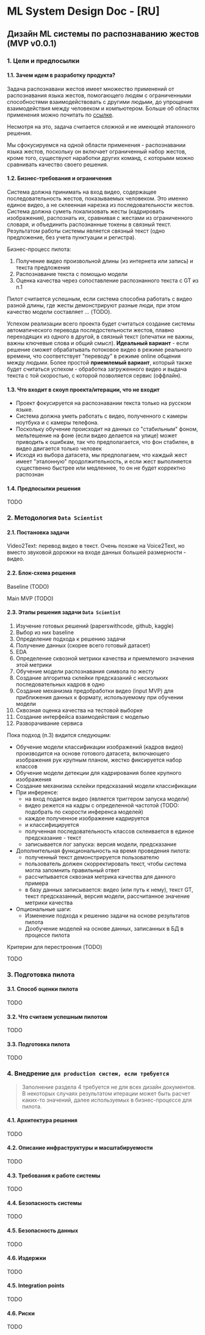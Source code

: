 # ML System Design Doc - [RU]
## Дизайн ML системы по распознаванию жестов (MVP v0.0.1)

### 1. Цели и предпосылки 
#### 1.1. Зачем идем в разработку продукта?  

Задача распознавани жестов имеет множество применений от распознавания языка жестов, помогающего людям с ограниченными способностями взаимодействовать с другими людьми, до упрощения взаимодействия между человеком и компьютером.
Больше об областях применения можно почитать по [ссылке](https://datagen.tech/guides/pose-estimation/gesture-recognition/#:~:text=Gesture%20recognition%20is%20the%20ability,and%20even%20finger%2Dwritten%20symbols.).

Несмотря на это, задача считается сложной и не имеющей эталонного решения.

Мы сфокусируемся на одной области применения - распознавании языка жестов, поскольку он включает ограниченный набор жестов, кроме того, существуют наработки других команд, с которыми можно сравнивать качество своего решения.
 

#### 1.2. Бизнес-требования и ограничения  

Система должна принимать на вход видео, содержащее последовательность жестов, показываемых человеком.
Это именно единое видео, а не склеенная нарезка из последовательности жестов.
Система должна суметь локализовать жесты (кадрировать изображения), распознать их, сравнивая с жестами из ограниченного словаря, и объединить распознанные токены в связный текст.
Результатом работы системы является связный текст (одно предложение, без учета пунктуации и регистра).

Бизнес-процесс пилота:
1. Получение видео произвольной длины (из интернета или запись) и текста предложения
2. Распознавание текста с помощью модели
3. Оценка качества через сопоставление распознанного текста с GT из п.1

Пилот считается успешным, если система способна работать с видео разной длины, где жесты демонстрируют разные люди, при этом качество модели составляет ... (TODO).

Успехом реализации всего проекта будет считаться создание системы автоматического перевода последостельности жестов, плавно переходящих из одного в другой, в связный текст (опечатки не важны, важны ключевые слова и общий смысл).
**Идеальный вариант** - если решение сможет обрабатывать потоковое видео в режиме реального времени, что соответствует "переводу" в режиме online общения между людьми. Более простой **приемлемый вариант**, который также будет считаться успехом - обработка загруженного видео и выдача текста с той скоростью, с которой позволяется сервис (оффлайн).


#### 1.3. Что входит в скоуп проекта/итерации, что не входит   

* Проект фокусируется на распознавании текста только на русском языке.
* Система должна уметь работать с видео, полученного с камеры ноутбука и с камеры телефона.
* Поскольку обучение происходит на данных со "стабильным" фоном, мельтешение на фоне (если видео делается на улице) может приводить к ошибкам, так что предполагается, что фон стабилен, в видео двигается только человек
* Исходя из выбора датасета, мы предполагаем, что каждый жест имеет "эталонную" продолжительность, и если жест выполняется существенно быстрее или медленнее, то он не будет корректно распознан

#### 1.4. Предпосылки решения  

TODO

### 2. Методология `Data Scientist`     

#### 2.1. Постановка задачи  

Video2Text: перевод видео в текст. Очень похоже на Voice2Text, но вместо звуковой дорожки на входе данных большей размерности - видео.

#### 2.2. Блок-схема решения  

Baseline (TODO)

Main MVP (TODO)

#### 2.3. Этапы решения задачи `Data Scientist`  

1. Изучение готовых решений (paperswithcode, github, kaggle)
2. Выбор из них baseline
3. Определение подхода к решению задачи
4. Получение данных (скорее всего готовый датасет)
5. EDA
6. Определение сквозной метрики качества и приемлемого значения этой метрики
7. Обучение модели распознавания символа по жесту
8. Создание алгоритма склейки предсказаний с нескольких последовательных кадров в одно
9. Создание механизма предобработки видео (input MVP) для приближения данных к формату, используемому при обучении модели
10. Сквозная оценка качества на тестовой выборке
11. Создание интерфейса взаимодействия с моделью
12. Разворачивание сервиса

Пока подход (п.3) видится следующим:
* Обучение модели классификации изображений (кадров видео) производится на основе готового датасета, включающего изображения рук крупным планом, жестко фиксируется набор классов
* Обучение модели детекции для кадрирования более крупного изображения
* Создание механизма склейки предсказаний модели классификации
* При инференсе:
    * на вход подается видео (является триггером запуска модели)
    * видео режется на кадры с определенной частотой (TODO: подобрать по скорости инференса моделей)
    * каждое полученное изображение кадрируется
    * и классифицируется
    * полученная последовательность классов склеивается в единое предсказание - текст
    * записывается лог запуска: версия модели, предсказание
* Дополнительная функциональность на время проведения пилота:
    * полученный текст демонстрируется пользователю
    * пользователь должен скорректировать текст, чтобы система могла запомнить правильный ответ
    * рассчитывается сквозная метрика качества для данного примера
    * в базу данных записывается: видео (или путь к нему), текст GT, текст предсказанный, версия модели, рассчитанное значение метрики качества
* Опциональные шаги:
    * Изменение подхода к решению задачи на основе результатов пилота
    * Дообучение моделей на основе данных, записанных в БД в процессе пилота

Критерии для перестроения (TODO)

TODO
  
### 3. Подготовка пилота  
  
#### 3.1. Способ оценки пилота  
  
TODO
  
#### 3.2. Что считаем успешным пилотом  
  
TODO
  
#### 3.3. Подготовка пилота  
  
TODO

### 4. Внедрение `для production систем, если требуется`    

> Заполнение раздела 4 требуется не для всех дизайн документов. В некоторых случаях результатом итерации может быть расчет каких-то значений, далее используемых в бизнес-процессе для пилота.  
  
#### 4.1. Архитектура решения   
  
TODO
  
#### 4.2. Описание инфраструктуры и масштабируемости 
  
TODO
  
#### 4.3. Требования к работе системы  
  
TODO
  
#### 4.4. Безопасность системы  
  
TODO
  
#### 4.5. Безопасность данных   
  
TODO
  
#### 4.6. Издержки  

TODO
  
#### 4.5. Integration points  
  
TODO
  
#### 4.6. Риски  
  
TODO